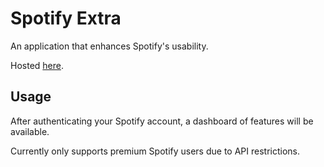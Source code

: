 # Spotify Extra

An application that enhances Spotify's usability.

Hosted [here](https://www.zavoky.com/spotify).

## Usage

After authenticating your Spotify account, a dashboard of features will be available.

Currently only supports premium Spotify users due to API restrictions.
